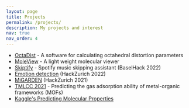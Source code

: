 ```yaml
---
layout: page
title: Projects
permalink: /projects/
description: My projects and interest
nav: true
nav_order: 4
---
```


- [OctaDist](https://octadist.github.io/) - A software for calculating octahedral distortion parameters
- [MoleView](https://github.com/moleview/moleview) - A light weight molecular viewer
- [Skiptify](https://github.com/JeanBaptiste-dlb/Skiptify) - Spotify music skipping assistant (BaselHack 2022)
- [Emotion detection](https://github.com/rangsimanketkaew/hackzurich2022-emotion) (HackZurich 2022)
- [MiGARDEN](https://devpost.com/software/mygarden) (HackZurich 2021)
- [TMLCC 2021](https://tmlcc2021.devpost.com/) - Predicting the gas adsorption ability of metal-organic frameworks (MOFs)
- [Kaggle's Predicting Molecular Properties](https://www.kaggle.com/c/champs-scalar-coupling)